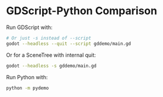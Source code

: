 # GDScript-Python Comparison

Run GDScript with:

```sh
# Or just -s instead of --script
godot --headless --quit --script gddemo/main.gd
```

Or for a SceneTree with internal quit:

```sh
godot --headless -s gddemo/main.gd
```

Run Python with:

```sh
python -m pydemo
```
